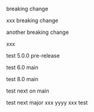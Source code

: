 breaking change

xxx
breaking change

another breaking change


xxx

test 5.0.0 pre-release

test 6.0 main

test 8.0 main

test next on main

test next major
xxx
yyyy
xxx
test